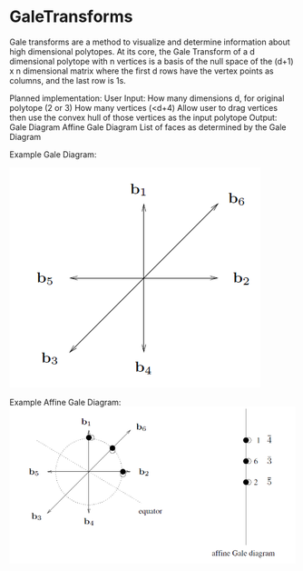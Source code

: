 # GaleTransforms

Gale transforms are a method to visualize and determine information about high dimensional polytopes. At its core, the Gale Transform of a d dimensional polytope with n vertices is a basis of the null space of the (d+1) x n dimensional matrix where the first d rows have the vertex points as columns, and the last row is 1s.

Planned implementation:
User Input:
	How many dimensions d, for original polytope (2 or 3)
	How many vertices (<d+4)
	Allow user to drag vertices then use the convex hull of those vertices as the input polytope
Output:
	Gale Diagram
	Affine Gale Diagram
	List of faces as determined by the Gale Diagram
  
Example Gale Diagram:

![alt text](https://raw.githubusercontent.com/abienkowski2/GaleTransforms/master/Images/Gale_Diagram_Example.PNG)


Example Affine Gale Diagram:
![alt text](https://raw.githubusercontent.com/abienkowski2/GaleTransforms/master/Images/Affine_Gale_Diagram_Example.PNG)

